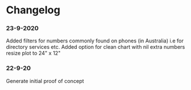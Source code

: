# Changelog

### **23-9-2020**
Added filters for numbers commonly found on phones (in Australia) i.e for directory services etc.
Added option for clean chart with nil extra numbers
resize plot to 24" x 12" 


### **22-9-20**
Generate initial proof of concept